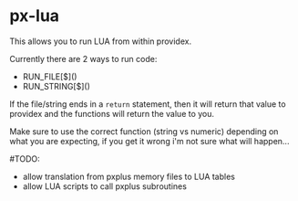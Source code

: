 # px-lua

This allows you to run LUA from within providex.

Currently there are 2 ways to run code:
* RUN_FILE\[$\]()
* RUN_STRING\[$\]()

If the file/string ends in a `return` statement, then it will return that value to providex and the functions will return the value to you.

Make sure to use the correct function (string vs numeric) depending on what you are expecting, if you get it wrong i'm not sure what will happen...

#TODO:
* allow translation from pxplus memory files to LUA tables
* allow LUA scripts to call pxplus subroutines
